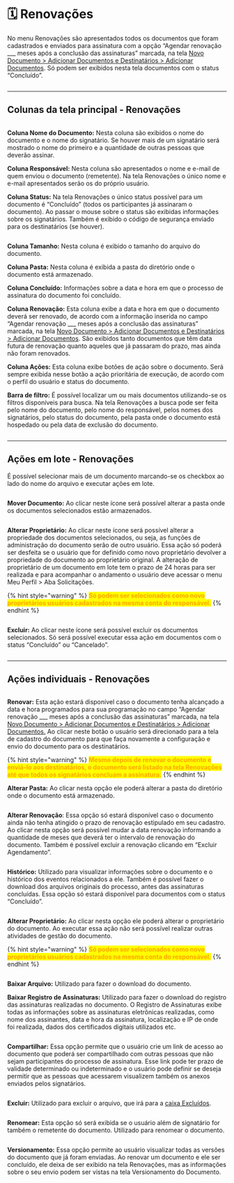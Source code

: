 # 🗓 Renovações

No menu Renovações são apresentados todos os documentos que foram cadastrados e enviados para assinatura com a opção “Agendar renovação \_\_\_ meses após a conclusão das assinaturas” marcada, na tela [Novo Documento > Adicionar Documentos e Destinatários > Adicionar Documentos](../menu-superior/novo-documento.md#a.-adicionar-documentos). Só podem ser exibidos nesta tela documentos com o status “Concluído”.

<figure><img src="../.gitbook/assets/renovacoes01.png" alt=""><figcaption></figcaption></figure>

***

## Colunas da tela principal - Renovações

<figure><img src="../.gitbook/assets/renovacoes02.png" alt=""><figcaption></figcaption></figure>

**Coluna Nome do Documento:** Nesta coluna são exibidos o nome do documento e o nome do signatário. Se houver mais de um signatário será mostrado o nome do primeiro e a quantidade de outras pessoas que deverão assinar.&#x20;

**Coluna Responsável:** Nesta coluna são apresentados o nome e e-mail de quem enviou o documento (remetente). Na tela Renovações o único nome e e-mail apresentados serão os do próprio usuário.&#x20;

**Coluna Status:** Na tela Renovações o único status possível para um documento é “Concluído” (todos os participantes já assinaram o documento). Ao passar o mouse sobre o status são exibidas informações sobre os signatários. Também é exibido o código de segurança enviado para os destinatários (se houver).&#x20;

<figure><img src="../.gitbook/assets/renovacoes03.png" alt=""><figcaption></figcaption></figure>

**Coluna Tamanho:** Nesta coluna é exibido o tamanho do arquivo do documento.  &#x20;

**Coluna Pasta:** Nesta coluna é exibida a pasta do diretório onde o documento está armazenado. &#x20;

**Coluna Concluído:** Informações sobre a data e hora em que o processo de assinatura do documento foi concluído. &#x20;

**Coluna Renovação:** Esta coluna exibe a data e hora em que o documento deverá ser renovado, de acordo com a informação inserida no campo “Agendar renovação \_\_\_ meses após a conclusão das assinaturas” marcada, na tela [Novo Documento > Adicionar Documentos e Destinatários > Adicionar Documentos](../menu-superior/novo-documento.md#a.-adicionar-documentos). São exibidos tanto documentos que têm data futura de renovação quanto aqueles que já passaram do prazo, mas ainda não foram renovados.&#x20;

**Coluna Ações:** Esta coluna exibe botões de ação sobre o documento. Será sempre exibida nesse botão a ação prioritária de execução, de acordo com o perfil do usuário e status do documento.&#x20;

**Barra de filtro:** É possível localizar um ou mais documentos utilizando-se os filtros disponíveis para busca. Na tela Renovações a busca pode ser feita pelo nome do documento, pelo nome do responsável, pelos nomes dos signatários, pelo status do documento, pela pasta onde o documento está hospedado ou pela data de exclusão do documento.  &#x20;

<figure><img src="../.gitbook/assets/renovacoes04.png" alt=""><figcaption></figcaption></figure>

***

## Ações em lote - Renovações

É possível selecionar mais de um documento marcando-se os checkbox ao lado do nome do arquivo e executar ações em lote.&#x20;

<figure><img src="../.gitbook/assets/renovacoes05.png" alt=""><figcaption></figcaption></figure>

**Mover Documento:** Ao clicar neste ícone será possível alterar a pasta onde os documentos selecionados estão armazenados. &#x20;

<figure><img src="../.gitbook/assets/caixa_entrada05.png" alt=""><figcaption></figcaption></figure>

**Alterar Proprietário:** Ao clicar neste ícone será possível alterar a propriedade dos documentos selecionados, ou seja, as funções de administração do documento serão de outro usuário. Essa ação só poderá ser desfeita se o usuário que for definido como novo proprietário devolver a propriedade do documento ao proprietário original. A alteração de proprietário de um documento em lote tem o prazo de 24 horas para ser realizada e para acompanhar o andamento o usuário deve acessar o menu Meu Perfil > Aba Solicitações. &#x20;

{% hint style="warning" %}
<mark style="color:orange;">**Só podem ser selecionados como novo proprietários usuários cadastrados na mesma conta do responsável.**</mark>&#x20;
{% endhint %}

<figure><img src="../.gitbook/assets/enviados06.png" alt=""><figcaption></figcaption></figure>

**Excluir:** Ao clicar neste ícone será possível excluir os documentos selecionados. Só será possível executar essa ação em documentos com o status “Concluído” ou “Cancelado”.&#x20;

<figure><img src="../.gitbook/assets/caixa_entrada08.png" alt=""><figcaption></figcaption></figure>

***

## Ações individuais - Renovações

<figure><img src="../.gitbook/assets/renovacoes06.png" alt=""><figcaption></figcaption></figure>

**Renovar:** Esta ação estará disponível caso o documento tenha alcançado a data e hora programados para sua programação no campo “Agendar renovação \_\_\_ meses após a conclusão das assinaturas” marcada, na tela [Novo Documento > Adicionar Documentos e Destinatários > Adicionar Documentos.](../menu-superior/novo-documento.md#a.-adicionar-documentos) Ao clicar neste botão o usuário será direcionado para a tela de cadastro do documento para que faça novamente a configuração e envio do documento para os destinatários.&#x20;

{% hint style="warning" %}
<mark style="color:orange;">**Mesmo depois de renovar o documento e enviá-lo aos destinatários, o documento será listado na tela Renovações até que todos os signatários concluam a assinatura.**</mark> &#x20;
{% endhint %}

**Alterar Pasta:** Ao clicar nesta opção ele poderá alterar a pasta do diretório onde o documento está armazenado. &#x20;

<figure><img src="../.gitbook/assets/caixa_entrada05.png" alt=""><figcaption></figcaption></figure>

**Alterar Renovação**: Essa opção só estará disponível caso o documento ainda não tenha atingido o prazo de renovação estipulado em seu cadastro. Ao clicar nesta opção será possível mudar a data renovação informando a quantidade de meses que deverá ter o intervalo de renovação do documento. Também é possível excluir a renovação clicando em “Excluir Agendamento”.&#x20;

<figure><img src="../.gitbook/assets/renovacoes07.png" alt=""><figcaption></figcaption></figure>

**Histórico:** Utilizado para visualizar informações sobre o documento e o histórico dos eventos relacionados a ele. Também é possível fazer o download dos arquivos originais do processo, antes das assinaturas concluídas. Essa opção só estará disponível para documentos com o status “Concluído”.&#x20;

<figure><img src="../.gitbook/assets/caixa_entrada12.png" alt=""><figcaption></figcaption></figure>

**Alterar Proprietário:** Ao clicar nesta opção ele poderá alterar o proprietário do documento. Ao executar essa ação não será possível realizar outras atividades de gestão do documento.&#x20;

{% hint style="warning" %}
<mark style="color:orange;">**Só podem ser selecionados como novo proprietários usuários cadastrados na mesma conta do responsável.**</mark>&#x20;
{% endhint %}

<figure><img src="../.gitbook/assets/enviados06.png" alt=""><figcaption></figcaption></figure>

**Baixar Arquivo:** Utilizado para fazer o download do documento.&#x20;

**Baixar Registro de Assinaturas:** Utilizado para fazer o download do registro das assinaturas realizadas no documento. O Registro de Assinaturas exibe todas as informações sobre as assinaturas eletrônicas realizadas, como nome dos assinantes, data e hora da assinatura, localização e IP de onde foi realizada, dados dos certificados digitais utilizados etc. &#x20;

<figure><img src="../.gitbook/assets/caixa_entrada11.png" alt=""><figcaption></figcaption></figure>

**Compartilhar:** Essa opção permite que o usuário crie um link de acesso ao documento que poderá ser compartilhado com outras pessoas que não sejam participantes do processo de assinatura. Esse link pode ter prazo de validade determinado ou indeterminado e o usuário pode definir se deseja permitir que as pessoas que acessarem visualizem também os anexos enviados pelos signatários. &#x20;

<figure><img src="../.gitbook/assets/caixa_entrada13.png" alt=""><figcaption></figcaption></figure>

**Excluir:** Utilizado para excluir o arquivo, que irá para a [caixa Excluídos](excluidos.md).&#x20;

<figure><img src="../.gitbook/assets/caixa_entrada15.png" alt=""><figcaption></figcaption></figure>

**Renomear:** Esta opção só será exibida se o usuário além de signatário for também o remetente do documento. Utilizado para renomear o documento. &#x20;

<figure><img src="../.gitbook/assets/caixa_entrada16.png" alt=""><figcaption></figcaption></figure>

**Versionamento:** Essa opção permite ao usuário visualizar todas as versões do documento que já foram enviadas. Ao renovar um documento e ele ser concluído, ele deixa de ser exibido na tela Renovações, mas as informações sobre o seu envio podem ser vistas na tela Versionamento do Documento. &#x20;

<figure><img src="../.gitbook/assets/renovacoes08.png" alt=""><figcaption></figcaption></figure>
